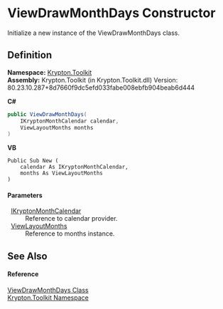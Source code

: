 # ViewDrawMonthDays Constructor


Initialize a new instance of the ViewDrawMonthDays class.



## Definition
**Namespace:** <a href="79d2eac2-21f4-54ff-7552-b20c33c30600.md">Krypton.Toolkit</a>  
**Assembly:** Krypton.Toolkit (in Krypton.Toolkit.dll) Version: 80.23.10.287+8d7660f9dc5efd033fabe008ebfb904beab6d444

**C#**
``` C#
public ViewDrawMonthDays(
	IKryptonMonthCalendar calendar,
	ViewLayoutMonths months
)
```
**VB**
``` VB
Public Sub New ( 
	calendar As IKryptonMonthCalendar,
	months As ViewLayoutMonths
)
```



#### Parameters
<dl><dt>  <a href="76762a95-d1ba-38cb-4ff7-0417ba2e1bcc.md">IKryptonMonthCalendar</a></dt><dd>Reference to calendar provider.</dd><dt>  <a href="66b7534f-12ee-26d7-d6e4-458fb28f2cd9.md">ViewLayoutMonths</a></dt><dd>Reference to months instance.</dd></dl>

## See Also


#### Reference
<a href="e8f0a588-c25a-f7c7-9768-ea7231cd4418.md">ViewDrawMonthDays Class</a>  
<a href="79d2eac2-21f4-54ff-7552-b20c33c30600.md">Krypton.Toolkit Namespace</a>  
